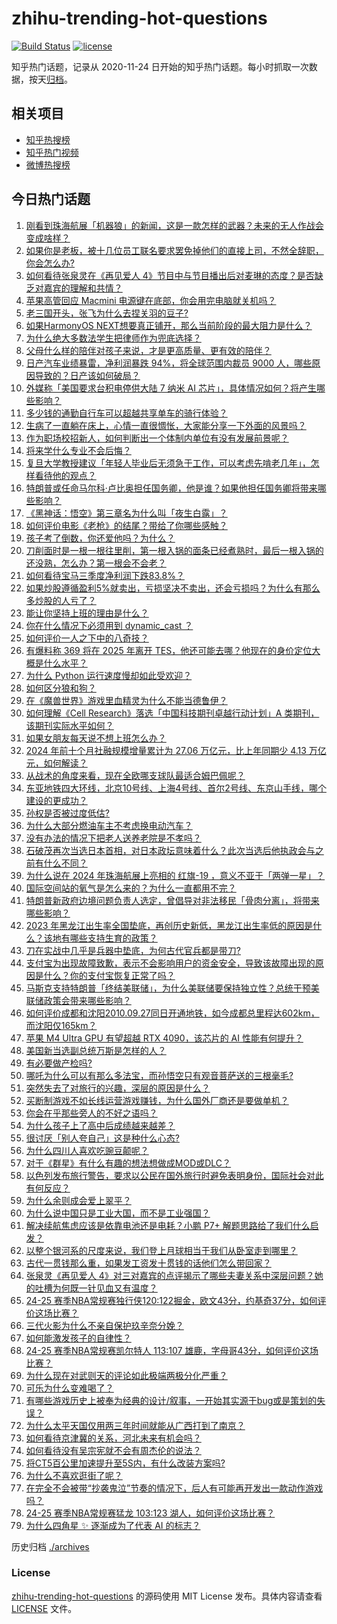 # zhihu-trending-hot-questions

[![Build Status](https://github.com/justjavac/zhihu-trending-hot-questions/workflows/ci/badge.svg?branch=master)](https://github.com/justjavac/zhihu-trending-hot-questions/actions)
[![license](https://img.shields.io/github/license/justjavac/zhihu-trending-hot-questions)](https://github.com/justjavac/zhihu-trending-hot-questions/blob/master/LICENSE)

知乎热门话题，记录从 2020-11-24
日开始的知乎热门话题。每小时抓取一次数据，按天[归档](./archives)。

## 相关项目

- [知乎热搜榜](https://github.com/justjavac/zhihu-trending-top-search)
- [知乎热门视频](https://github.com/justjavac/zhihu-trending-hot-video)
- [微博热搜榜](https://github.com/justjavac/weibo-trending-hot-search)

## 今日热门话题

<!-- BEGIN -->
<!-- 最后更新时间 Tue Nov 12 2024 12:22:06 GMT+0800 (China Standard Time) -->

1. [刚看到珠海航展「机器狼」的新闻，这是一款怎样的武器？未来的无人作战会变成啥样？](https://www.zhihu.com/question/3830542886)
1. [如果你是老板，被十几位员工联名要求罢免掉他们的直接上司，不然全辞职，你会怎么办?](https://www.zhihu.com/question/3660334847)
1. [如何看待张泉灵在《再见爱人 4》节目中与节目播出后对麦琳的态度？是否缺乏对嘉宾的理解和共情？](https://www.zhihu.com/question/3873679111)
1. [苹果高管回应 Macmini 电源键在底部，你会用完电脑就关机吗？](https://www.zhihu.com/question/3662824029)
1. [老三国开头，张飞为什么去捏关羽的豆子?](https://www.zhihu.com/question/3757581894)
1. [如果HarmonyOS NEXT想要真正铺开，那么当前阶段的最大阻力是什么？](https://www.zhihu.com/question/1962836574)
1. [为什么绝大多数法学生把律师作为兜底选择？](https://www.zhihu.com/question/664712918)
1. [父母什么样的陪伴对孩子来说，才是更高质量、更有效的陪伴？](https://www.zhihu.com/question/3264836555)
1. [日产汽车业绩暴雷，净利润暴跌 94%，将全球范围内裁员 9000 人，哪些原因导致的？日产该如何破局？](https://www.zhihu.com/question/3840878787)
1. [外媒称「美国要求台积电停供大陆 7 纳米 AI 芯片」，具体情况如何？将产生哪些影响？](https://www.zhihu.com/question/3547653433)
1. [多少钱的通勤自行车可以超越共享单车的骑行体验？](https://www.zhihu.com/question/1314322505)
1. [生病了一直躺在床上，心情一直很惆怅，大家能分享一下外面的风景吗？](https://www.zhihu.com/question/3081243908)
1. [作为职场校招新人，如何判断出一个体制内单位有没有发展前景呢？](https://www.zhihu.com/question/3121959625)
1. [将来学什么专业不会后悔？](https://www.zhihu.com/question/2225339156)
1. [复旦大学教授建议「年轻人毕业后无须急于工作，可以考虑先啃老几年」，怎样看待他的观点？](https://www.zhihu.com/question/3859575393)
1. [特朗普或任命马尔科·卢比奥担任国务卿，他是谁？如果他担任国务卿将带来哪些影响？](https://www.zhihu.com/question/3929524738)
1. [《黑神话：悟空》第三章名为什么叫「夜生白露」？](https://www.zhihu.com/question/665204631)
1. [如何评价电影《老枪》的结尾？带给了你哪些感触？](https://www.zhihu.com/question/2443902914)
1. [孩子考了倒数，你还爱他吗？为什么？](https://www.zhihu.com/question/811161417)
1. [刀削面时是一根一根往里削，第一根入锅的面条已经煮熟时，最后一根入锅的还没熟，怎么办？第一根会不会老？](https://www.zhihu.com/question/626500353)
1. [如何看待宝马三季度净利润下跌83.8%？](https://www.zhihu.com/question/3824786724)
1. [如果炒股遵循盈利5%就卖出，亏损坚决不卖出，还会亏损吗？为什么有那么多炒股的人亏了？](https://www.zhihu.com/question/813076069)
1. [能让你坚持上班的理由是什么？](https://www.zhihu.com/question/2420964329)
1. [你在什么情况下必须用到 dynamic_cast ？](https://www.zhihu.com/question/1149593088)
1. [如何评价一人之下中的八奇技？](https://www.zhihu.com/question/68196586)
1. [有爆料称 369 将在 2025 年离开 TES，他还可能去哪？他现在的身价定位大概是什么水平？](https://www.zhihu.com/question/3837767745)
1. [为什么 Python 运行速度慢却如此受欢迎？](https://www.zhihu.com/question/560479035)
1. [如何区分狼和狗？](https://www.zhihu.com/question/20144489)
1. [在《魔兽世界》游戏里血精灵为什么不能当德鲁伊？](https://www.zhihu.com/question/754033643)
1. [如何理解《Cell Research》落选「中国科技期刊卓越行动计划」A 类期刊，该期刊实际水平如何？](https://www.zhihu.com/question/3863736625)
1. [如果女朋友每天说不想上班怎么办？](https://www.zhihu.com/question/3897821399)
1. [2024 年前十个月社融规模增量累计为 27.06 万亿元，比上年同期少 4.13 万亿元，如何解读？](https://www.zhihu.com/question/3869075811)
1. [从战术的角度来看，现在全欧哪支球队最适合姆巴佩呢？](https://www.zhihu.com/question/3500007895)
1. [东亚地铁四大环线，北京10号线、上海4号线、首尔2号线、东京山手线，哪个建设的更成功？](https://www.zhihu.com/question/651926269)
1. [孙权是否被过度低估?](https://www.zhihu.com/question/597161869)
1. [为什么大部分燃油车主不考虑换电动汽车？](https://www.zhihu.com/question/657041641)
1. [没有办法的情况下把老人送养老院是不孝吗？](https://www.zhihu.com/question/3731659090)
1. [石破茂再次当选日本首相，对日本政坛意味着什么？此次当选后他执政会与之前有什么不同？](https://www.zhihu.com/question/3855409835)
1. [为什么说在 2024 年珠海航展上亮相的 红旗-19 ，意义不亚于「两弹一星」？](https://www.zhihu.com/question/3427897013)
1. [国际空间站的氧气是怎么来的？为什么一直都用不完？](https://www.zhihu.com/question/510010941)
1. [特朗普新政府边境问题负责人选定，曾倡导对非法移民「骨肉分离」，将带来哪些影响？](https://www.zhihu.com/question/3857344050)
1. [2023 年黑龙江出生率全国垫底，再创历史新低，黑龙江出生率低的原因是什么？该地有哪些支持生育的政策？](https://www.zhihu.com/question/3752939830)
1. [刀在实战中几乎是兵器中垫底，为何古代官兵都是带刀?](https://www.zhihu.com/question/3816814100)
1. [支付宝为出现故障致歉，表示不会影响用户的资金安全，导致该故障出现的原因是什么？你的支付宝恢复正常了吗？](https://www.zhihu.com/question/3834930122)
1. [马斯克支持特朗普「终结美联储」，为什么美联储要保持独立性？总统干预美联储政策会带来哪些影响？](https://www.zhihu.com/question/3856547979)
1. [如何评价成都和沈阳2010.09.27同日开通地铁，如今成都总里程达602km，而沈阳仅165km？](https://www.zhihu.com/question/667622462)
1. [苹果 M4 Ultra GPU 有望超越 RTX 4090，该芯片的 AI 性能有何提升？](https://www.zhihu.com/question/3641426906)
1. [美国新当选副总统万斯是怎样的人？](https://www.zhihu.com/question/3349451914)
1. [有必要做产检吗?](https://www.zhihu.com/question/611035452)
1. [哪吒为什么可以有那么多法宝，而孙悟空只有观音菩萨送的三根毫毛?](https://www.zhihu.com/question/658325564)
1. [突然失去了对旅行的兴趣，深层的原因是什么？](https://www.zhihu.com/question/301797233)
1. [买断制游戏不如长线运营游戏赚钱，为什么国外厂商还是要做单机？](https://www.zhihu.com/question/667461847)
1. [你会在乎那些旁人的不好之语吗？](https://www.zhihu.com/question/3789288451)
1. [为什么孩子上了高中后成绩越来越差？](https://www.zhihu.com/question/623054616)
1. [很讨厌「别人夸自己」这是种什么心态?](https://www.zhihu.com/question/3378550742)
1. [为什么四川人喜欢吃豌豆颠呢？](https://www.zhihu.com/question/2481541857)
1. [对于《群星》有什么有趣的想法想做成MOD或DLC？](https://www.zhihu.com/question/288467117)
1. [以色列发布旅行警告，要求以公民在国外旅行时避免表明身份，国际社会对此有何反应？](https://www.zhihu.com/question/3833087977)
1. [为什么余则成会爱上翠平？](https://www.zhihu.com/question/35660830)
1. [为什么说中国只是工业大国，而不是工业强国？](https://www.zhihu.com/question/3200695278)
1. [解决续航焦虑应该是依靠电池还是电耗？小鹏 P7+ 解题思路给了我们什么启发？](https://www.zhihu.com/question/3752410101)
1. [以整个银河系的尺度来说，我们登上月球相当于我们从卧室走到哪里？](https://www.zhihu.com/question/3457597939)
1. [古代一贯钱那么重，如果发工资发十贯钱的话他们怎么带回家？](https://www.zhihu.com/question/1623757807)
1. [张泉灵《再见爱人 4》对三对嘉宾的点评揭示了哪些夫妻关系中深层问题？她的吐槽为何既一针见血又有温度？](https://www.zhihu.com/question/2719989215)
1. [24-25 赛季NBA常规赛独行侠120:122掘金，欧文43分，约基奇37分，如何评价这场比赛？](https://www.zhihu.com/question/3824049380)
1. [三代火影为什么不亲自保护玖辛奈分娩？](https://www.zhihu.com/question/291122235)
1. [如何能激发孩子的自律性？](https://www.zhihu.com/question/3780721697)
1. [24-25 赛季NBA常规赛凯尔特人 113:107 雄鹿，字母哥43分，如何评价这场比赛？](https://www.zhihu.com/question/3797262378)
1. [为什么现在对武则天的评论如此极端两极分化严重？](https://www.zhihu.com/question/637547493)
1. [可乐为什么变难喝了？](https://www.zhihu.com/question/640943644)
1. [有哪些游戏历史上被奉为经典的设计/叙事，一开始其实源于bug或是策划的失误？](https://www.zhihu.com/question/3835442697)
1. [为什么太平天国仅用两三年时间就能从广西打到了南京？](https://www.zhihu.com/question/3663200698)
1. [如何看待京津冀的关系，河北未来有机会吗？](https://www.zhihu.com/question/3520132228)
1. [如何看待没有吴宗宪就不会有周杰伦的说法？](https://www.zhihu.com/question/32803519)
1. [将CT5百公里加速提升至5S内，有什么改装方案吗?](https://www.zhihu.com/question/667842489)
1. [为什么不喜欢逛街了呢？](https://www.zhihu.com/question/3777204824)
1. [在完全不会被带“抄袭鬼泣”节奏的情况下，后人有可能再开发出一款动作游戏吗？](https://www.zhihu.com/question/3622772637)
1. [24-25 赛季NBA常规赛猛龙 103:123 湖人，如何评价这场比赛？](https://www.zhihu.com/question/3832073420)
1. [为什么四角星 ✨ 逐渐成为了代表 AI 的标志？](https://www.zhihu.com/question/3210759809)

<!-- END -->

历史归档 [./archives](./archives)

### License

[zhihu-trending-hot-questions](https://github.com/justjavac/zhihu-trending-hot-questions)
的源码使用 MIT License 发布。具体内容请查看 [LICENSE](./LICENSE) 文件。
